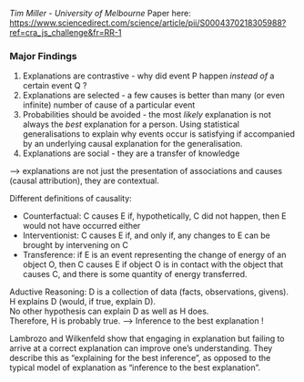 *Tim Miller - University of Melbourne*
Paper here: https://www.sciencedirect.com/science/article/pii/S0004370218305988?ref=cra_js_challenge&fr=RR-1
### Major Findings
1. Explanations are contrastive - why did event P happen _instead of_ a certain event Q ?
2. Explanations are selected - a few causes is better than many (or even infinite) number of cause of a particular event
3. Probabilities should be avoided - the most *likely* explanation is not always the *best* explanation for a person. Using statistical generalisations to explain why events occur is satisfying if accompanied by an underlying causal explanation for the generalisation.
4. Explanations are social - they are a transfer of knowledge

--> explanations are not just the presentation of associations and causes (causal attribution), they are contextual.


Different definitions of causality:
- Counterfactual: C causes E if, hypothetically, C did not happen, then E would not have occurred either
- Interventionist: C causes E if, and only if, any changes to E can be brought by intervening on C
- Transference: if E is an event representing the change of energy of an object O, then C causes E if object O is in contact with the object that causes C, and there is some quantity of energy transferred.

Aductive Reasoning:
	D is a collection of data (facts, observations, givens).  
	H explains D (would, if true, explain D).  
	No other hypothesis can explain D as well as H does.  
	Therefore, H is probably true.
--> Inference to the best explanation !


Lambrozo and Wilkenfeld show that engaging in explanation but failing to arrive at a correct explanation can improve one’s understanding. They describe this as “explaining for the best inference”, as opposed to the typical model of explanation as “inference to the best explanation”.


